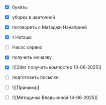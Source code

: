 - [x] букеты
- [x] уборка в цветочной
- [x] поговорить с Матаджи Нанаприей
- [x] т.Наташа
- [ ] Насос сервис
- [x] получить мочалку
- [x] ![[24вт получить компостер 13-06-2025]]
- [ ] подготовить посылки
- [ ] ![[Пранама]]
- [ ] ![[Методичка Владыкиной 14-06-2025]]

